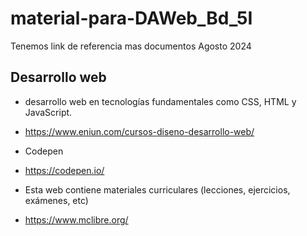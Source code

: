 # material-para-DAWeb_Bd_5I
Tenemos link de referencia mas documentos Agosto 2024

## Desarrollo web
- desarrollo web en tecnologías fundamentales como CSS, HTML y JavaScript.
- https://www.eniun.com/cursos-diseno-desarrollo-web/


- Codepen
- https://codepen.io/


- Esta web contiene materiales curriculares (lecciones, ejercicios, exámenes, etc)
- https://www.mclibre.org/
